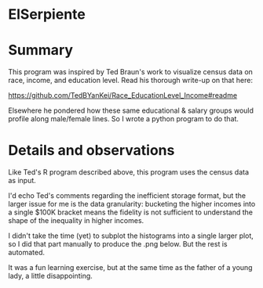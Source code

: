 # ElSerpiente

<h1> Summary </h1>
This program was inspired by Ted Braun's work to visualize census data on race, income, and education level. Read his thorough write-up on that here:

https://github.com/TedBYanKei/Race_EducationLevel_Income#readme

Elsewhere he pondered how these same educational & salary groups would profile along male/female lines.  So I wrote a python program to do that.

<h1>Details and observations</h1>

Like Ted's R program described above, this program uses the census data as input.

I'd echo Ted's comments regarding the inefficient storage format, but the larger issue for me is the data granularity: bucketing the higher incomes into a single $100K bracket means the fidelity is not sufficient to understand the shape of the inequality in higher incomes.

I didn't take the time (yet) to subplot the histograms into a single larger plot, so I did that part manually to produce the .png below. But the rest is automated.

It was a fun learning exercise, but at the same time as the father of a young lady, a little disappointing.

